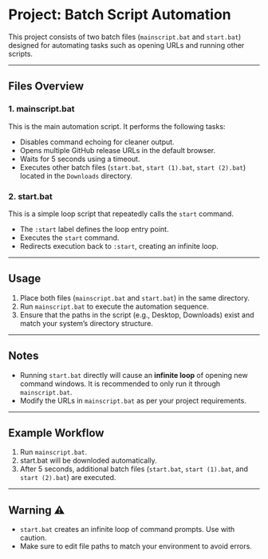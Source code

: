 # Project: Batch Script Automation

This project consists of two batch files (`mainscript.bat` and `start.bat`) designed for automating tasks such as opening URLs and running other scripts.

---

## Files Overview

### 1. **mainscript.bat**
This is the main automation script. It performs the following tasks:
- Disables command echoing for cleaner output.
- Opens multiple GitHub release URLs in the default browser.
- Waits for 5 seconds using a timeout.
- Executes other batch files (`start.bat`, `start (1).bat`, `start (2).bat`) located in the `Downloads` directory.

### 2. **start.bat**
This is a simple loop script that repeatedly calls the `start` command.
- The `:start` label defines the loop entry point.
- Executes the `start` command.
- Redirects execution back to `:start`, creating an infinite loop.

---

## Usage
1. Place both files (`mainscript.bat` and `start.bat`) in the same directory.
2. Run `mainscript.bat` to execute the automation sequence.
3. Ensure that the paths in the script (e.g., Desktop, Downloads) exist and match your system’s directory structure.

---

## Notes
- Running `start.bat` directly will cause an **infinite loop** of opening new command windows. It is recommended to only run it through `mainscript.bat`.
- Modify the URLs in `mainscript.bat` as per your project requirements.

---

## Example Workflow
1. Run `mainscript.bat`.
2. start.bat will be downloded automatically.
4. After 5 seconds, additional batch files (`start.bat`, `start (1).bat`, and `start (2).bat`) are executed.

---

## Warning ⚠️
- `start.bat` creates an infinite loop of command prompts. Use with caution.
- Make sure to edit file paths to match your environment to avoid errors.

